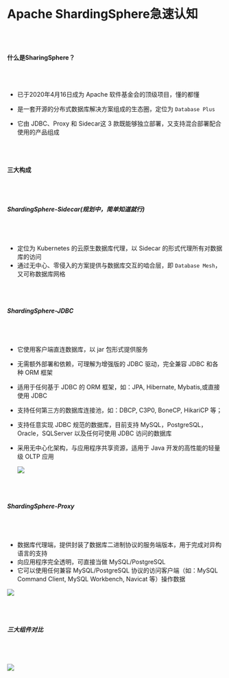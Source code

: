 # **Apache ShardingSphere急速认知**

 <br></br>

#### 什么是SharingSphere？

 <br></br>

- 已于2020年4月16日成为 Apache 软件基金会的顶级项目，懂的都懂
- 是一套开源的分布式数据库解决方案组成的生态圈，定位为 `Database Plus`

- 它由 JDBC、Proxy 和 Sidecar这 3 款既能够独立部署，又支持混合部署配合使用的产品组成

 <br></br>

#### 三大构成

 <br></br>

##### ShardingSphere-Sidecar(规划中，简单知道就行)

 <br></br>

- 定位为 Kubernetes 的云原生数据库代理，以 Sidecar 的形式代理所有对数据库的访问
- 通过无中心、零侵入的方案提供与数据库交互的啮合层，即 `Database Mesh`，又可称数据库网格

 <br></br>

##### ShardingSphere-JDBC

 <br></br>

- 它使用客户端直连数据库，以 jar 包形式提供服务

- 无需额外部署和依赖，可理解为增强版的 JDBC 驱动，完全兼容 JDBC 和各种 ORM 框架

- 适用于任何基于 JDBC 的 ORM 框架，如：JPA, Hibernate, Mybatis,或直接使用 JDBC

- 支持任何第三方的数据库连接池，如：DBCP, C3P0, BoneCP, HikariCP 等；

- 支持任意实现 JDBC 规范的数据库，目前支持 MySQL，PostgreSQL，Oracle，SQLServer 以及任何可使用 JDBC 访问的数据库

- 采用无中心化架构，与应用程序共享资源，适用于 Java 开发的高性能的轻量级 OLTP 应用

  ![](https://file.xdclass.net/note/2022/shardingjdbc/img/image-20211122215610144.png)

 <br></br>

##### ShardingSphere-Proxy

 <br></br>

- 数据库代理端，提供封装了数据库二进制协议的服务端版本，用于完成对异构语言的支持
- 向应用程序完全透明，可直接当做 MySQL/PostgreSQL
- 它可以使用任何兼容 MySQL/PostgreSQL 协议的访问客户端（如：MySQL Command Client, MySQL Workbench, Navicat 等）操作数据

![](https://file.xdclass.net/note/2022/shardingjdbc/img/image-20211122215846706.png)

 <br></br>

##### 三大组件对比

 <br></br>

![](https://file.xdclass.net/note/2022/shardingjdbc/img/image-20211122220411921.png)